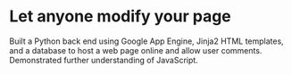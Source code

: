 # Let anyone modify your page

Built a Python back end using Google App Engine, Jinja2 HTML templates, and a database to host a web page online and allow user comments. Demonstrated further understanding of JavaScript.

